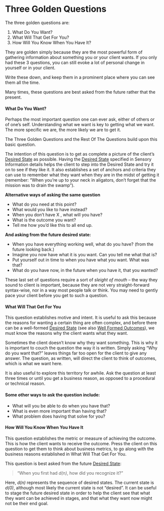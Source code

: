 # Three Golden Questions

The three golden questions are:

1. What Do You Want?
2. What Will That Get For You?
3. How Will You Know When You Have It?

They are golden simply because they are the most powerful form of gathering information about something you or your client wants. If you only had these 3 questions, you can still evoke a lot of personal change in yourself or in your client.

Write these down, and keep them in a prominent place where you can see them all the time.

Many times, these questions are best asked from the future rather that the present.

#### What Do You Want? <a id="what-do-you-want"></a>

Perhaps the most important question one can ever ask, either of others or of one’s self. Understanding what we want is key to getting what we want. The more specific we are, the more likely we are to get it.

The Three Golden Questions and the Rest Of The Questions build upon this basic question.

The intention of this question is to get as complete a picture of the client’s [Desired State](desired-state.md) as possible. Having the [Desired State](desired-state.md) specified in Sensory Information details helps the client to step into the Desired State and try it on to see if they like it. It also establishes a set of anchors and criteria they can use to remember what they want when they are in the midst of getting it \(remember: “When you’re up to your neck in aligators, don’t forget that the mission was to drain the swamp”\).

**Alternative ways of asking the same question**

* What do you need at this point?
* What would you like to have instead?
* When you don’t have X , what will you have?
* What is the outcome you want?
* Tell me how you’d like this to all end up.

**And asking from the future desired state:**

* When you have everything working well, what do you have? \(from the future looking back.\)
* Imagine you now have what it is you want. Can you tell me what that is?
* Put yourself out in time to when you have what you want. What was that?
* What do you have now, in the future when you have it, that you wanted?

These last set of questions require a sort of _sleight of mouth_ – the way they sound to client is important, because they are not very straight-forward syntax-wise, nor in a way most people talk or think. You may need to gently pace your client before you get to such a question.

#### What Will That Get For You <a id="what-will-that-get-for-you"></a>

This question establishes motive and intent. It is useful to ask this because the reasons for wanting a certain thing are often complex, and before there can be a well-formed [Desired State](desired-state.md) \(see also [Well Formed Outcomes](well-formed-outcomes.md)\), we must know the reasons why the client wants what they want.

Sometimes the client doesn’t know why they want something. This is why it is important to couch the question the way it is written. Simply asking “Why do you want that?” leaves things far too open for the client to give any answer. The question, as written, will direct the client to think of outcomes, which is what we want here.

It is also useful to explore this territory for awhile. Ask the question at least three times or until you get a business reason, as opposed to a procedural or technical reason.

#### Some other ways to ask the question include: <a id="some-other-ways-to-ask-the-question-include"></a>

* What will you be able to do when you have that?
* What is even more important than having that?
* What problem does having that solve for you?

#### How Will You Know When You Have It <a id="how-will-you-know-when-you-have-it"></a>

This question establishes the metric or measure of achieving the outcome. This is how the client wants to receive the outcome. Press the client on this question to get them to think about business metrics, to go along with the business reasons established in What Will That Get For You.

This question is best asked from the future [Desired State](desired-state.md):

> “When you first had _d\(n\)_, how did you recognize it?”

Here, _d\(n\)_ represents the sequence of desired states. The current state is _d\(0\)_, although most likely the current state is not “desired”. It can be useful to stage the future desired state in order to help the client see that what they want can be achieved in stages, and that what they want now might not be their end goal.

